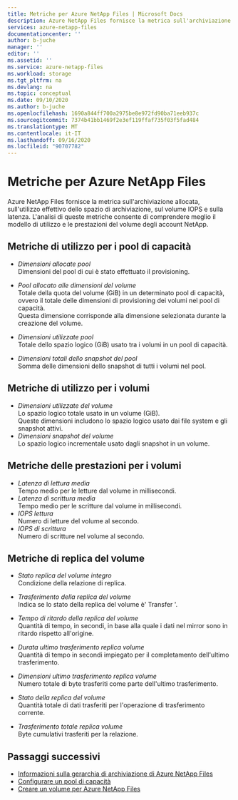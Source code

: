```yaml
---
title: Metriche per Azure NetApp Files | Microsoft Docs
description: Azure NetApp Files fornisce la metrica sull'archiviazione allocata, sull'utilizzo effettivo dello spazio di archiviazione, sul volume IOPS e sulla latenza. Usare queste metriche per comprendere l'utilizzo e le prestazioni.
services: azure-netapp-files
documentationcenter: ''
author: b-juche
manager: ''
editor: ''
ms.assetid: ''
ms.service: azure-netapp-files
ms.workload: storage
ms.tgt_pltfrm: na
ms.devlang: na
ms.topic: conceptual
ms.date: 09/10/2020
ms.author: b-juche
ms.openlocfilehash: 1690a844ff700a2975be8e972fd90ba71eeb937c
ms.sourcegitcommit: 7374b41bb1469f2e3ef119ffaf735f03f5fad484
ms.translationtype: MT
ms.contentlocale: it-IT
ms.lasthandoff: 09/16/2020
ms.locfileid: "90707782"
---
```

# <a name="metrics-for-azure-netapp-files"></a>Metriche per Azure NetApp Files

Azure NetApp Files fornisce la metrica sull'archiviazione allocata, sull'utilizzo effettivo dello spazio di archiviazione, sul volume IOPS e sulla latenza. L'analisi di queste metriche consente di comprendere meglio il modello di utilizzo e le prestazioni del volume degli account NetApp.  

## <a name="usage-metrics-for-capacity-pools"></a><a name="capacity_pools"></a>Metriche di utilizzo per i pool di capacità

- *Dimensioni allocate pool*   
    Dimensioni del pool di cui è stato effettuato il provisioning.

- *Pool allocato alle dimensioni del volume*  
    Totale della quota del volume (GiB) in un determinato pool di capacità, ovvero il totale delle dimensioni di provisioning dei volumi nel pool di capacità.  
    Questa dimensione corrisponde alla dimensione selezionata durante la creazione del volume.  

- *Dimensioni utilizzate pool*  
    Totale dello spazio logico (GiB) usato tra i volumi in un pool di capacità.  

- *Dimensioni totali dello snapshot del pool*    
    Somma delle dimensioni dello snapshot di tutti i volumi nel pool.

## <a name="usage-metrics-for-volumes"></a><a name="volumes"></a>Metriche di utilizzo per i volumi

<!--
- *Volume Quota Size*    
    The quota size (GiB) the volume is provisioned with.   
    This size is the size you selected during capacity pool creation. 
-->
- *Dimensioni utilizzate del volume*   
    Lo spazio logico totale usato in un volume (GiB).  
    Queste dimensioni includono lo spazio logico usato dai file system e gli snapshot attivi.  
- *Dimensioni snapshot del volume*   
   Lo spazio logico incrementale usato dagli snapshot in un volume.  

## <a name="performance-metrics-for-volumes"></a>Metriche delle prestazioni per i volumi

- *Latenza di lettura media*   
    Tempo medio per le letture dal volume in millisecondi.
- *Latenza di scrittura media*   
    Tempo medio per le scritture dal volume in millisecondi.
- *IOPS lettura*   
    Numero di letture del volume al secondo.
- *IOPS di scrittura*   
    Numero di scritture nel volume al secondo.

## <a name="volume-replication-metrics"></a><a name="replication"></a>Metriche di replica del volume

- *Stato replica del volume integro*   
    Condizione della relazione di replica. 

- *Trasferimento della replica del volume*    
    Indica se lo stato della replica del volume è' Transfer '. 
 
- *Tempo di ritardo della replica del volume*   
    Quantità di tempo, in secondi, in base alla quale i dati nel mirror sono in ritardo rispetto all'origine. 

- *Durata ultimo trasferimento replica volume*   
    Quantità di tempo in secondi impiegato per il completamento dell'ultimo trasferimento. 

- *Dimensioni ultimo trasferimento replica volume*    
    Numero totale di byte trasferiti come parte dell'ultimo trasferimento. 

- *Stato della replica del volume*    
    Quantità totale di dati trasferiti per l'operazione di trasferimento corrente. 

- *Trasferimento totale replica volume*   
    Byte cumulativi trasferiti per la relazione. 

## <a name="next-steps"></a>Passaggi successivi

* [Informazioni sulla gerarchia di archiviazione di Azure NetApp Files](azure-netapp-files-understand-storage-hierarchy.md)
* [Configurare un pool di capacità](azure-netapp-files-set-up-capacity-pool.md)
* [Creare un volume per Azure NetApp Files](azure-netapp-files-create-volumes.md)
